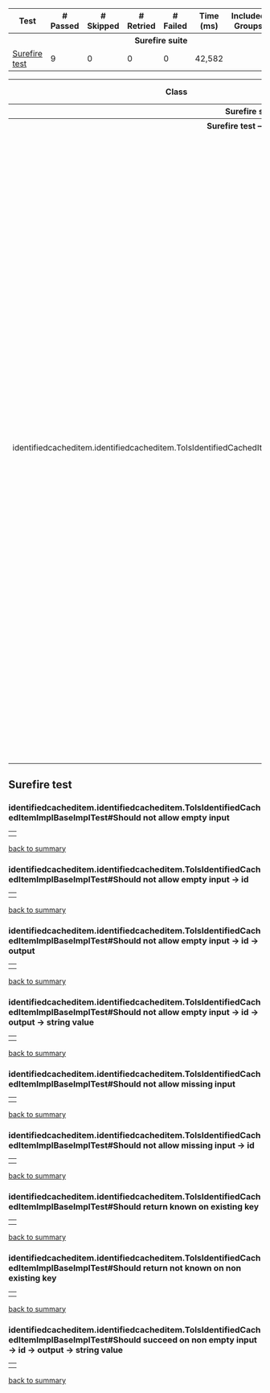 
<table>
<tr><th>Test</th><th># Passed</th><th># Skipped</th><th># Retried</th><th># Failed</th><th>Time (ms)</th><th>Included Groups</th><th>Excluded Groups</th></tr>
<tr><th colspan="8">Surefire suite</th></tr>
<tr><td><a href="#t0">Surefire test</a></td><td class="num">9</td><td class="num">0</td><td class="num">0</td><td class="num">0</td><td class="num">42,582</td><td></td><td></td></tr>
</table>
<table id='summary'><thead><tr><th>Class</th><th>Method</th><th>Start</th><th>Time (ms)</th></tr></thead><tbody><tr><th colspan="4">Surefire suite</th></tr></tbody><tbody id="t0"><tr><th colspan="4">Surefire test &#8212; passed</th></tr><tr class="passedeven"><td rowspan="9">identifiedcacheditem.identifiedcacheditem.ToIsIdentifiedCachedItemImplBaseImplTest</td><td><a href="#m0">Should not allow empty input</a></td><td rowspan="1">1588939101686</td><td rowspan="1">41443</td></tr><tr class="passedeven"><td><a href="#m1">Should not allow empty input -&gt; id</a></td><td rowspan="1">1588939101687</td><td rowspan="1">41501</td></tr><tr class="passedeven"><td><a href="#m2">Should not allow empty input -&gt; id -&gt; output</a></td><td rowspan="1">1588939101687</td><td rowspan="1">41532</td></tr><tr class="passedeven"><td><a href="#m3">Should not allow empty input -&gt; id -&gt; output -&gt; string value</a></td><td rowspan="1">1588939101688</td><td rowspan="1">41538</td></tr><tr class="passedeven"><td><a href="#m4">Should not allow missing input</a></td><td rowspan="1">1588939101683</td><td rowspan="1">41325</td></tr><tr class="passedeven"><td><a href="#m5">Should not allow missing input -&gt; id</a></td><td rowspan="1">1588939101687</td><td rowspan="1">41451</td></tr><tr class="passedeven"><td><a href="#m6">Should return known on existing key</a></td><td rowspan="1">1588939101688</td><td rowspan="1">42353</td></tr><tr class="passedeven"><td><a href="#m7">Should return not known on non existing key</a></td><td rowspan="1">1588939101689</td><td rowspan="1">42410</td></tr><tr class="passedeven"><td><a href="#m8">Should succeed on non empty input -&gt; id -&gt; output -&gt; string value</a></td><td rowspan="1">1588939101688</td><td rowspan="1">42166</td></tr></tbody>
</table>
<h2>Surefire test</h2><h3 id="m0">identifiedcacheditem.identifiedcacheditem.ToIsIdentifiedCachedItemImplBaseImplTest#Should not allow empty input</h3><table class="result"><tr><th class="invisible"/></tr></table><p class="totop"><a href="#summary">back to summary</a></p>
<h3 id="m1">identifiedcacheditem.identifiedcacheditem.ToIsIdentifiedCachedItemImplBaseImplTest#Should not allow empty input -&gt; id</h3><table class="result"><tr><th class="invisible"/></tr></table><p class="totop"><a href="#summary">back to summary</a></p>
<h3 id="m2">identifiedcacheditem.identifiedcacheditem.ToIsIdentifiedCachedItemImplBaseImplTest#Should not allow empty input -&gt; id -&gt; output</h3><table class="result"><tr><th class="invisible"/></tr></table><p class="totop"><a href="#summary">back to summary</a></p>
<h3 id="m3">identifiedcacheditem.identifiedcacheditem.ToIsIdentifiedCachedItemImplBaseImplTest#Should not allow empty input -&gt; id -&gt; output -&gt; string value</h3><table class="result"><tr><th class="invisible"/></tr></table><p class="totop"><a href="#summary">back to summary</a></p>
<h3 id="m4">identifiedcacheditem.identifiedcacheditem.ToIsIdentifiedCachedItemImplBaseImplTest#Should not allow missing input</h3><table class="result"><tr><th class="invisible"/></tr></table><p class="totop"><a href="#summary">back to summary</a></p>
<h3 id="m5">identifiedcacheditem.identifiedcacheditem.ToIsIdentifiedCachedItemImplBaseImplTest#Should not allow missing input -&gt; id</h3><table class="result"><tr><th class="invisible"/></tr></table><p class="totop"><a href="#summary">back to summary</a></p>
<h3 id="m6">identifiedcacheditem.identifiedcacheditem.ToIsIdentifiedCachedItemImplBaseImplTest#Should return known on existing key</h3><table class="result"><tr><th class="invisible"/></tr></table><p class="totop"><a href="#summary">back to summary</a></p>
<h3 id="m7">identifiedcacheditem.identifiedcacheditem.ToIsIdentifiedCachedItemImplBaseImplTest#Should return not known on non existing key</h3><table class="result"><tr><th class="invisible"/></tr></table><p class="totop"><a href="#summary">back to summary</a></p>
<h3 id="m8">identifiedcacheditem.identifiedcacheditem.ToIsIdentifiedCachedItemImplBaseImplTest#Should succeed on non empty input -&gt; id -&gt; output -&gt; string value</h3><table class="result"><tr><th class="invisible"/></tr></table><p class="totop"><a href="#summary">back to summary</a></p>